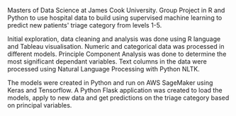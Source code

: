 Masters of Data Science at James Cook University.
Group Project in R and Python to use hospital data to build using supervised machine learning to predict new patients' triage category from levels 1-5.

Initial exploration, data cleaning and analysis was done using R language and Tableau visualisation.
Numeric and categorical data was processed in different models. Principle Component Analysis was done to determine the most significant dependant variables.
Text columns in the data were processed using Natural Language Processing with Python NLTK.

The models were created in Python and run on AWS SageMaker using Keras and Tensorflow.
A Python Flask application was created to load the models, apply to new data and get predictions on the triage category based on principal variables.
